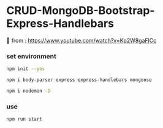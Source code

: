 # CRUD-MongoDB-Bootstrap-Express-Handlebars
🚀  from : https://www.youtube.com/watch?v=Kp2W8gaFlCc

### set environment

```bash
npm init --yes
```

```bash
npm i body-parser express express-handlebars mongoose
```

```bash
npm i nodemon -D
```

### use

```bash
npm run start
```
